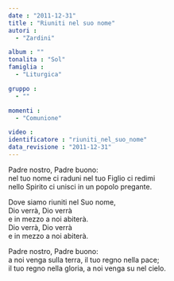 ```yaml
---
date : "2011-12-31"
title : "Riuniti nel suo nome"
autori : 
  - "Zardini"

album : ""
tonalita : "Sol"
famiglia : 
  - "Liturgica"

gruppo : 
  - ""

momenti : 
  - "Comunione"

video : 
identificatore : "riuniti_nel_suo_nome"
data_revisione : "2011-12-31"
---
```

  
  
Padre nostro, Padre buono:   
nel tuo nome ci raduni nel tuo Figlio ci redimi  
nello Spirito ci unisci in un popolo pregante.  
  
  
  
Dove siamo  riuniti nel Suo nome,    
Dio verrà,  Dio verrà   
 e in mezzo a noi abiterà.    
Dio verrà, Dio verrà   
 e in mezzo a noi abiterà.  
  
  
  
  
Padre nostro, Padre buono:  
a noi venga sulla terra, il tuo regno nella pace;  
il tuo regno nella gloria, a noi venga su nel cielo.  
  
  
  
